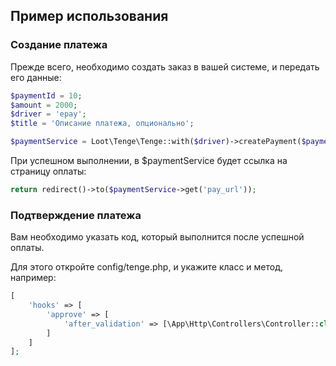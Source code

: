 ## Пример использования
### Создание платежа
Прежде всего, необходимо создать заказ в вашей системе, и передать его данные:
```php
$paymentId = 10;
$amount = 2000;
$driver = 'epay';
$title = 'Описание платежа, опционально';

$paymentService = Loot\Tenge\Tenge::with($driver)->createPayment($paymentId, $amount, $title);
```
При успешном выполнении, в $paymentService будет ссылка на страницу оплаты:

```php
return redirect()->to($paymentService->get('pay_url'));
```

### Подтверждение платежа
Вам необходимо указать код, который выполнится после успешной оплаты. 

Для этого откройте config/tenge.php, и укажите класс и метод, например:
````php
[
    'hooks' => [
        'approve' => [
            'after_validation' => [\App\Http\Controllers\Controller::class, 'successPayment']
        ]
    ]
];
````
